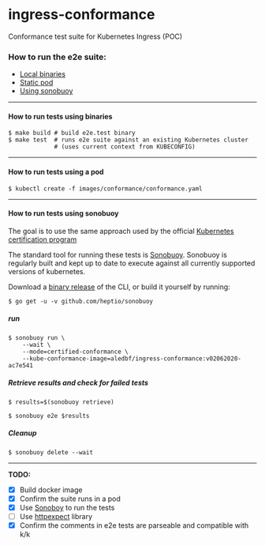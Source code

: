 # ingress-conformance
Conformance test suite for Kubernetes Ingress (POC)

### How to run the e2e suite:

- [Local binaries](#how-to-run-tests-using-binaries)
- [Static pod](#how-to-run-tests-using-a-pod)
- [Using sonobuoy](#how-to-run-tests-using-sonobuoy)

--------

#### How to run tests using binaries

```
$ make build # build e2e.test binary
$ make test  # runs e2e suite against an existing Kubernetes cluster
             # (uses current context from KUBECONFIG)
```

--------

#### How to run tests using a pod

```
$ kubectl create -f images/conformance/conformance.yaml
```

--------


#### How to run tests using sonobuoy

The goal is to use the same approach used by the official [Kubernetes certification program](https://github.com/cncf/k8s-conformance)

The standard tool for running these tests is [Sonobuoy](https://github.com/heptio/sonobuoy).
Sonobuoy is regularly built and kept up to date to execute against all currently supported versions of kubernetes.

Download a [binary release](https://github.com/heptio/sonobuoy/releases) of the CLI, or build it yourself by running:

```
$ go get -u -v github.com/heptio/sonobuoy
```

##### run

```
$ sonobuoy run \
    --wait \
    --mode=certified-conformance \
    --kube-conformance-image=aledbf/ingress-conformance:v02062020-ac7e541
```

##### Retrieve results and check for failed tests

```
$ results=$(sonobuoy retrieve)
```

```
$ sonobuoy e2e $results
```

##### Cleanup

```
$ sonobuoy delete --wait
```

--------

**TODO:**

- [X] Build docker image
- [X] Confirm the suite runs in a pod
- [X] Use [Sonoboy](https://github.com/vmware-tanzu/sonobuoy) to run the tests
- [ ] Use [httpexpect](github.com/gavv/httpexpect) library
- [X] Confirm the comments in e2e tests are parseable and compatible with k/k
